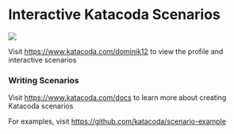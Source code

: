 # Interactive Katacoda Scenarios

[![](http://shields.katacoda.com/katacoda/dominik12/count.svg)](https://www.katacoda.com/dominik12 "Get your profile on Katacoda.com")

Visit https://www.katacoda.com/dominik12 to view the profile and interactive scenarios

### Writing Scenarios
Visit https://www.katacoda.com/docs to learn more about creating Katacoda scenarios

For examples, visit https://github.com/katacoda/scenario-example
